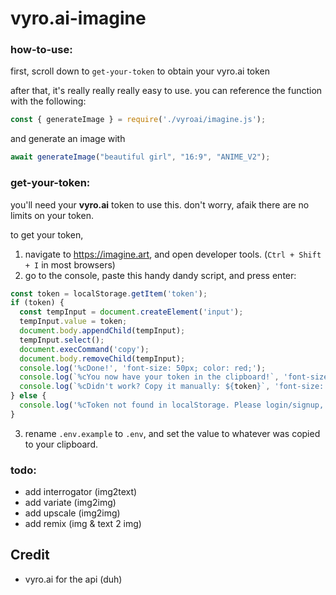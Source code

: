 # vyro.ai-imagine

### how-to-use:
first, scroll down to `get-your-token` to obtain your vyro.ai token

after that, it's really really really easy to use. you can reference the function with the following:
```js
const { generateImage } = require('./vyroai/imagine.js');
```
and generate an image with 
```js
await generateImage("beautiful girl", "16:9", "ANIME_V2");
```

### get-your-token:
you'll need your **vyro.ai** token to use this. don't worry, afaik there are no limits on your token. 

to get your token,

1. navigate to https://imagine.art, and open developer tools. (`Ctrl + Shift + I` in most browsers)
2. go to the console, paste this handy dandy script, and press enter:
```js
const token = localStorage.getItem('token');
if (token) {
  const tempInput = document.createElement('input');
  tempInput.value = token;
  document.body.appendChild(tempInput);
  tempInput.select();
  document.execCommand('copy');
  document.body.removeChild(tempInput);
  console.log('%cDone!', 'font-size: 50px; color: red;');
  console.log(`%cYou now have your token in the clipboard!`, 'font-size: 16px; color: red;');
  console.log(`%cDidn't work? Copy it manually: ${token}`, 'font-size: 13px; color: red;');
} else {
  console.log('%cToken not found in localStorage. Please login/signup, then try again.', 'font-size: 24px; color: red;');
}
```
3. rename `.env.example` to `.env`, and set the value to whatever was copied to your clipboard.

### todo: 
- add interrogator (img2text)
- add variate (img2img)
- add upscale (img2img)
- add remix (img & text 2 img)

## Credit
- vyro.ai for the api (duh)